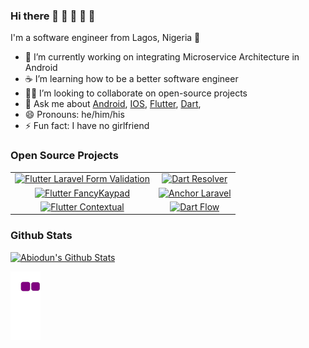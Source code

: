 ### Hi there 👋 👋 👋 👋 👋

I'm a software engineer from Lagos, Nigeria 🌆

- 🔭 I’m currently working on integrating Microservice Architecture in Android
- ☕ I’m learning how to be a better software engineer
- 🧑‍💻 I’m looking to collaborate on open-source projects
- 💬 Ask me about [Android](https://developer.android.com/docs), [IOS](https://developer.apple.com/documentation/), [Flutter](https://flutter.dev), [Dart](https://dart.dev),
- 😄 Pronouns: he/him/his
- ⚡ Fun fact: I have no girlfriend

### Open Source Projects

|  |  |
| :---: | :---: |
| [![Flutter Laravel Form Validation](https://github-readme-stats.vercel.app/api/pin/?username=abiodundotdev&repo=flutter_laravel_form_validation)](https://github.com/abiodundotdev/flutter_laravel_form_validation) | [![Dart Resolver](https://github-readme-stats.vercel.app/api/pin/?username=abiodundotdev&repo=resolver)](https://github.com/abiodundotdev/resolver) |
| [![Flutter FancyKaypad](https://github-readme-stats.vercel.app/api/pin/?username=abiodundotdev&repo=fancykeypad)](https://github.com/abiodundotdev/fancykeypad) | [![Anchor Laravel](https://github-readme-stats.vercel.app/api/pin/?username=abiodundotdev&repo=laravel-anchor)](https://github.com/abiodundotdev/laravel-anchor) |
| [![Flutter Contextual](https://github-readme-stats.vercel.app/api/pin/?username=abiodundotdev&repo=contextual)](https://github.com/abiodundotdev/contextual) | [![Dart Flow](https://github-readme-stats.vercel.app/api/pin/?username=Moniepoint&repo=dart-flow)](https://github.com/Moniepoint/dart-flow) |


### Github Stats

[![Abiodun's Github Stats](https://github-readme-stats.vercel.app/api?username=abiodundotdev&count_private=true&theme=default&show_icons=true)](https://github.com/abiodundotdev)

![snake gif](https://github.com/abiodundotdev/abiodundotdev/blob/output/github-contribution-grid-snake.gif)

